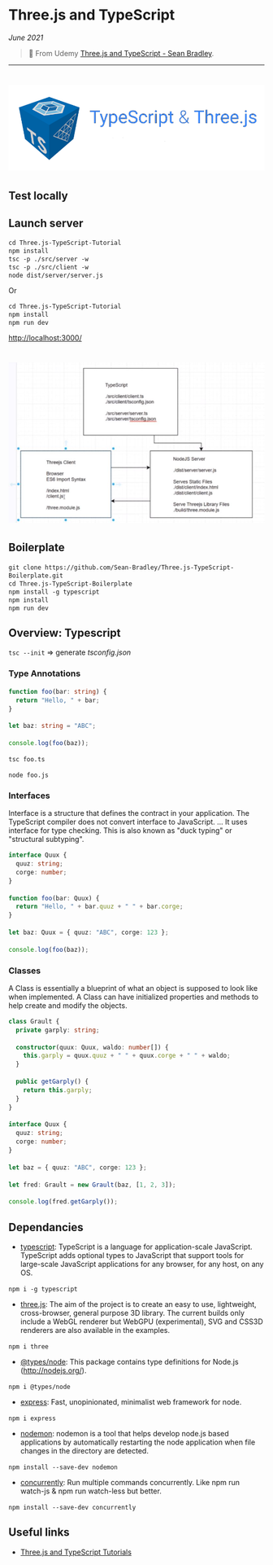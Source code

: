# Three.js and TypeScript

_June 2021_

> 🔨 From Udemy [Three.js and TypeScript - Sean Bradley](https://www.udemy.com/course/bootstrap-en-partant-de-zero).

---

<h1 align="center">
    <img src="_readme-img/logos.png">
</h1>

## Test locally

## Launch server

```batch
cd Three.js-TypeScript-Tutorial
npm install
tsc -p ./src/server -w
tsc -p ./src/client -w
node dist/server/server.js
```

Or

```batch
cd Three.js-TypeScript-Tutorial
npm install
npm run dev
```

[http://localhost:3000/](http://localhost:3000/)

<h1 align="center">
    <img src="_readme-img/architecture.jpg">
</h1>

## Boilerplate

```batch
git clone https://github.com/Sean-Bradley/Three.js-TypeScript-Boilerplate.git
cd Three.js-TypeScript-Boilerplate
npm install -g typescript
npm install
npm run dev
```

## Overview: Typescript

`tsc --init` => generate _tsconfig.json_

### Type Annotations

```ts
function foo(bar: string) {
  return "Hello, " + bar;
}

let baz: string = "ABC";

console.log(foo(baz));
```

`tsc foo.ts`

`node foo.js`

### Interfaces

Interface is a structure that defines the contract in your application. The TypeScript compiler does not convert interface to JavaScript. ... It uses interface for type checking. This is also known as "duck typing" or "structural subtyping".

```ts
interface Quux {
  quuz: string;
  corge: number;
}

function foo(bar: Quux) {
  return "Hello, " + bar.quuz + " " + bar.corge;
}

let baz: Quux = { quuz: "ABC", corge: 123 };

console.log(foo(baz));
```

### Classes

A Class is essentially a blueprint of what an object is supposed to look like when implemented. A Class can have initialized properties and methods to help create and modify the objects.

```ts
class Grault {
  private garply: string;

  constructor(quux: Quux, waldo: number[]) {
    this.garply = quux.quuz + " " + quux.corge + " " + waldo;
  }

  public getGarply() {
    return this.garply;
  }
}

interface Quux {
  quuz: string;
  corge: number;
}

let baz = { quuz: "ABC", corge: 123 };

let fred: Grault = new Grault(baz, [1, 2, 3]);

console.log(fred.getGarply());
```

## Dependancies

- [typescript](https://www.npmjs.com/package/typescript): TypeScript is a language for application-scale JavaScript. TypeScript adds optional types to JavaScript that support tools for large-scale JavaScript applications for any browser, for any host, on any OS.

`npm i -g typescript`

- [three.js](https://www.npmjs.com/package/three): The aim of the project is to create an easy to use, lightweight, cross-browser, general purpose 3D library. The current builds only include a WebGL renderer but WebGPU (experimental), SVG and CSS3D renderers are also available in the examples.

`npm i three`

- [@types/node](https://www.npmjs.com/package/@types/node): This package contains type definitions for Node.js (http://nodejs.org/).

`npm i @types/node`

- [express](https://www.npmjs.com/package/express): Fast, unopinionated, minimalist web framework for node.

`npm i express`

- [nodemon](https://www.npmjs.com/package/nodemon): nodemon is a tool that helps develop node.js based applications by automatically restarting the node application when file changes in the directory are detected.

`npm install --save-dev nodemon`

- [concurrently](https://www.npmjs.com/package/concurrently): Run multiple commands concurrently. Like npm run watch-js & npm run watch-less but better.

`npm install --save-dev concurrently`

## Useful links

- [Three.js and TypeScript Tutorials](https://sbcode.net/threejs/)

